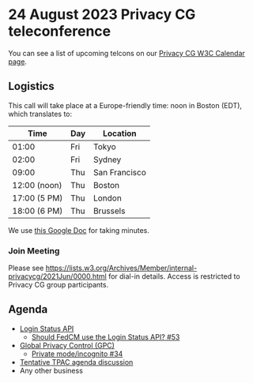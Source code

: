 # 24 August 2023 Privacy CG teleconference

You can see a list of upcoming telcons on our [Privacy CG W3C Calendar page](https://www.w3.org/groups/cg/privacycg/calendar).

## Logistics
This call will take place at a Europe-friendly time: noon in Boston (EDT), which translates to:

| Time         | Day    | Location      |
| ------------ | ------ | ------------- |
| 01:00        | Fri | Tokyo         |
| 02:00        | Fri | Sydney        |
| 09:00        | Thu | San Francisco |
| 12:00 (noon) | Thu | Boston        |
| 17:00 (5 PM) | Thu | London        |
| 18:00 (6 PM) | Thu | Brussels      |

We use [this Google Doc](https://docs.google.com/document/d/1DZEhS1UHJ1PKxt5ZwKmn5LZ4bo10UFyNXeLp2dUuzRM/edit#) for taking minutes.

### Join Meeting
Please see https://lists.w3.org/Archives/Member/internal-privacycg/2021Jun/0000.html for dial-in details. Access is restricted to Privacy CG group participants.

## Agenda

* [Login Status API](https://github.com/privacycg/is-logged-in)
    * [Should FedCM use the Login Status API? #53](https://github.com/privacycg/is-logged-in/issues/53)
* [Global Privacy Control (GPC)](https://github.com/privacycg/gpc-spec)
    * [Private mode/incognito #34](https://github.com/privacycg/gpc-spec/issues/34)
* [Tentative TPAC agenda discussion](https://github.com/privacycg/meetings/blob/main/2023/tpac/agenda.md)
* Any other business
